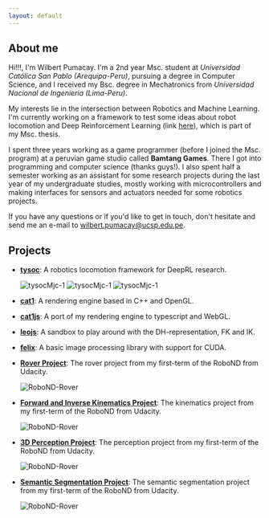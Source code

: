 ```yaml
---
layout: default
---
```


[//]: # (Image References)

[gif-tysocMjc-1]: {{site.baseurl}}/assets/images/gif_projects_tysocMjc_1.gif
[gif-tysocMjc-2]: {{site.baseurl}}/assets/images/gif_projects_tysocMjc_2.gif
[gif-tysocMjc-3]: {{site.baseurl}}/assets/images/gif_projects_tysocMjc_3.gif

## About me

Hi!!!, I'm Wilbert Pumacay. I'm a 2nd year Msc. student at _Universidad Católica San Pablo
(Arequipa-Peru)_, pursuing a degree in Computer Science, and I received my
Bsc. degree in Mechatronics from _Universidad Nacional de Ingenieria (Lima-Peru)_. 

My interests lie in the intersection between Robotics and Machine Learning. I'm currently
working on a framework to test some ideas about robot locomotion and Deep Reinforcement
Learning (link [here](https://github.com/wpumacay/tysocMjc)), which is part of my Msc. thesis.

I spent three years working as a game programmer (before I joined the Msc. program)
at a peruvian game studio called **Bamtang Games**. There I got into programming and
computer science (thanks guys!). I also spent half a semester working as an assistant
for some research projects during the last year of my undergraduate studies, mostly
working with microcontrollers and making interfaces for sensors and actuators needed
for some robotics projects.

If you have any questions or if you'd like to get in touch, don't hesitate and send
me an e-mail to wilbert.pumacay@ucsp.edu.pe.

## Projects

*   [**tysoc**](https://github.com/wpumacay/tysocMjc): A robotics locomotion framework for DeepRL research.

    ![tysocMjc-1][gif-tysocMjc-1] ![tysocMjc-1][gif-tysocMjc-2] ![tysocMjc-1][gif-tysocMjc-3]

*   [**cat1**](https://github.com/wpumacay/cat1): A rendering engine based in C++ and OpenGL.

*   [**cat1js**](https://github.com/wpumacay/cat1js): A port of my rendering engine to typescript and WebGL.

*   [**leojs**](https://github.com/wpumacay/leoJS): A sandbox to play around with the DH-representation, FK and IK.

*   [**felix**](https://github.com/wpumacay/cs_computer_vision): A basic image processing library with support for CUDA.

*   [**Rover Project**](https://github.com/wpumacay/RoboND-Rover-Project): The rover project from my first-term of the RoboND from Udacity.
    
    ![RoboND-Rover]({{site.baseurl}}/assets/images/gif_projects_robond_rover.gif)

*   [**Forward and Inverse Kinematics Project**](https://github.com/wpumacay/RoboND-Kinematics-Project/blob/master/REPORT.md): The kinematics project from my first-term of the RoboND from Udacity.

    ![RoboND-Rover]({{site.baseurl}}/assets/images/gif_projects_robond_kinematics.gif)

*   [**3D Perception Project**](https://github.com/wpumacay/RoboND-Perception-Project/blob/master/REPORT.md): The perception project from my first-term of the RoboND from Udacity.

    ![RoboND-Rover]({{site.baseurl}}/assets/images/gif_projects_robond_3d_perception.gif)

*   [**Semantic Segmentation Project**](https://github.com/wpumacay/RoboND-DeepLearning-Project/blob/master/REPORT.md): The semantic segmentation project from my first-term of the RoboND from Udacity.

    ![RoboND-Rover]({{site.baseurl}}/assets/images/gif_projects_robond_follow_me.gif)

